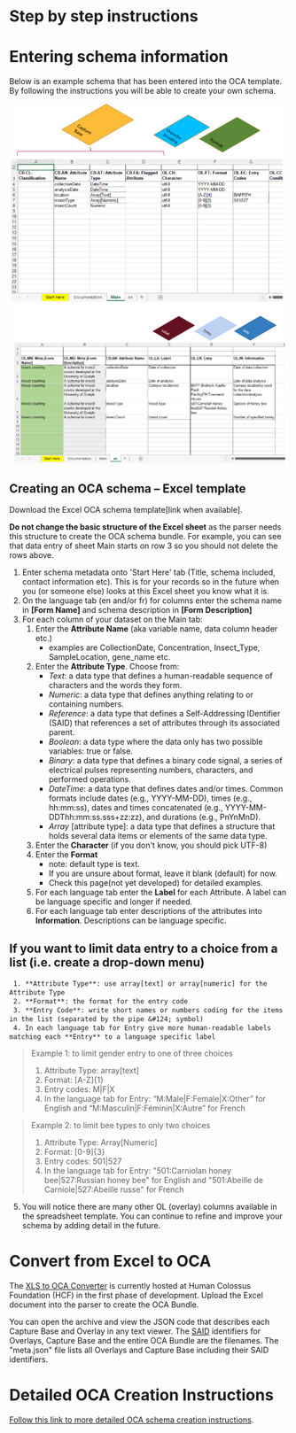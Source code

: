 # Step by step instructions

# Entering schema information
Below is an example schema that has been entered into the OCA template. By following the instructions you will be able to create your own schema.

![Example of entering capture base data into the OCA schema template.](/pictures/capture_base.png)
![Example of entering english overlayd data into the OCA schema template.](/pictures/overlay_en.png)

## Creating an OCA schema – Excel template
Download the Excel OCA schema template[link when available].

**Do not change the basic structure of the Excel sheet** as the parser needs this structure to create the OCA schema bundle. For example, you can see that data entry of sheet Main starts on row 3 so you should not delete the rows above.

1. Enter schema metadata onto 'Start Here' tab (Title, schema included, contact information etc). This is for your records so in the future when you (or someone else) looks at this Excel sheet you know what it is.
2. On the language tab (en and/or fr) for columns enter the schema name in **[Form Name]** and schema description in **[Form Description]**
3. For each column of your dataset on the Main tab:
   1. Enter the **Attribute Name** (aka variable name, data column header etc.)
      - examples are CollectionDate, Concentration, Insect_Type, SampleLocation, gene_name etc.
   2. Enter the **Attribute Type**. Choose from:      
      - *Text*: a data type that defines a human-readable sequence of characters and the words they form.
      - *Numeric*: a data type that defines anything relating to or containing numbers.
      - *Reference*: a data type that defines a Self-Addressing IDentifier (SAID) that references a set of attributes through its associated parent.
      - *Boolean*: a data type where the data only has two possible variables: true or false.
      - *Binary*: a data type that defines a binary code signal, a series of electrical pulses representing numbers, characters, and performed operations.
      - *DateTime*: a data type that defines dates and/or times. Common formats include dates (e.g., YYYY-MM-DD), times (e.g., hh:mm:ss), dates and times concatenated (e.g., YYYY-MM-DDThh:mm:ss.sss+zz:zz), and durations (e.g., PnYnMnD).
      - *Array* [attribute type]: a data type that defines a structure that holds several data items or elements of the same data type.
   4. Enter the **Character** (if you don't know, you should pick UTF-8)
   5. Enter the **Format**
      - note: default type is text.
      - If you are unsure about format, leave it blank (default) for now.
      - Check this page(not yet developed) for detailed examples.
   6. For each language tab enter the **Label** for each Attribute. A label can be language specific and longer if needed.
   7. For each language tab enter descriptions of the attributes into **Information**. Descriptions can be language specific.
## If you want to limit data entry to a choice from a list (i.e. create a drop-down menu)
     1. **Attribute Type**: use array[text] or array[numeric] for the Attribute Type 
     2. **Format**: the format for the entry code
     3. **Entry Code**: write short names or numbers coding for the items in the list (separated by the pipe &#124; symbol)
     4. In each language tab for Entry give more human-readable labels matching each **Entry** to a language specific label

> Example 1: to limit gender entry to one of three choices
> 1. Attribute Type: array[text] 
> 2. Format: [A-Z]{1}
> 3. Entry codes: M&#124;F&#124;X 
> 4. In the language tab for Entry: “M:Male&#124;F:Female&#124;X:Other” for English and “M:Masculin&#124;F:Féminin&#124;X:Autre” for French

> Example 2: to limit bee types to only two choices
> 1. Attribute Type: Array[Numeric]
> 2. Format: [0-9]{3}
> 3. Entry codes: 501&#124;527
> 4. In the language tab for Entry: "501:Carniolan honey bee&#124;527:Russian honey bee" for English and "501:Abeille de Carniole&#124;527:Abeille russe" for French

5. You will notice there are many other OL (overlay) columns available in the spreadsheet template. You can continue to refine and improve your schema by adding detail in the future.

# Convert from Excel to OCA

The [XLS to OCA Converter](https://browser.oca.argo.colossi.network/#/) is currently hosted at Human Colossus Foundation (HCF) in the first phase of development. Upload the Excel document into the parser to create the OCA Bundle. 

You can open the archive and view the JSON code that describes each Capture Base and Overlay in any text viewer. The [SAID](identifiers_and_saids.md) identifiers for Overlays, Capture Base and the entire OCA Bundle are the filenames. The "meta.json" file lists all Overlays and Capture Base including their SAID identifiers. 


# Detailed OCA Creation Instructions

[Follow this link to more detailed OCA schema creation instructions](create_OCA_schema.md).
